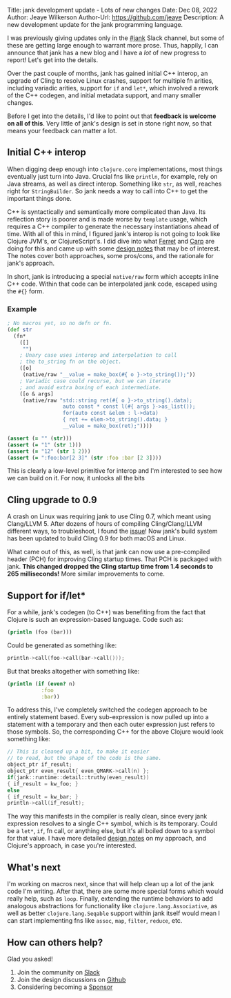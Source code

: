 Title: jank development update - Lots of new changes
Date: Dec 08, 2022
Author: Jeaye Wilkerson
Author-Url: https://github.com/jeaye
Description: A new development update for the jank programming language.


I was previously giving updates only in the
[#jank](https://clojurians.slack.com/archives/C03SRH97FDK) Slack channel, but
some of these are getting large enough to warrant more prose. Thus, happily, I
can announce that jank has a new blog and I have a _lot_ of new progress to
report! Let's get into the details.

Over the past couple of months, jank has gained initial C++ interop, an upgrade
of Cling to resolve Linux crashes, support for multiple fn arities, including
variadic arities, support for `if` and `let*`, which involved a rework of the
C++ codegen, and initial metadata support, and many smaller changes.

Before I get into the details, I'd like to point out that
**feedback is welcome on all of this**.
Very little of jank's design is set in stone right now, so that means your
feedback can matter a lot.

## Initial C++ interop
When digging deep enough into `clojure.core` implementations, most things
eventually just turn into Java. Crucial fns like `println`, for example, rely on
Java streams, as well as direct interop. Something like `str`, as well, reaches
right for `StringBuilder`. So jank needs a way to call into C++ to get the
important things done.

C++ is syntactically and semantically more complicated than Java. Its reflection
story is poorer and is made worse by `template` usage, which requires a C++
compiler to generate the necessary instantiations ahead of time. With all of
this in mind, I figured jank's interop is not going to look like Clojure JVM's,
or ClojureScript's. I did dive into what
[Ferret](https://ferret-lang.org/#outline-container-sec-4) and
[Carp](https://github.com/carp-lang/Carp/blob/master/docs/CInterop.md) are doing
for this and came up with some [design notes](https://github.com/jank-lang/jank/blob/main/DESIGN.md#interop)
that may be of interest. The notes cover both approaches, some pros/cons, and
the rationale for jank's approach.

In short, jank is introducing a special `native/raw` form which accepts inline
C++ code. Within that code can be interpolated jank code, escaped using the `#{}` form.

### Example
```clojure
; No macros yet, so no defn or fn.
(def str
  (fn*
    ([]
     "")
    ; Unary case uses interop and interpolation to call
    ; the to_string fn on the object.
    ([o]
     (native/raw "__value = make_box(#{ o }->to_string());"))
    ; Variadic case could recurse, but we can iterate
    ; and avoid extra boxing of each intermediate.
    ([o & args]
     (native/raw "std::string ret(#{ o }->to_string().data);
                  auto const * const l(#{ args }->as_list());
                  for(auto const &elem : l->data)
                  { ret += elem->to_string().data; }
                  __value = make_box(ret);"))))

(assert (= "" (str)))
(assert (= "1" (str 1)))
(assert (= "12" (str 1 2)))
(assert (= ":foo:bar[2 3]" (str :foo :bar [2 3])))
```

This is clearly a low-level primitive for interop and I'm interested to see how
we can build on it. For now, it unlocks all the bits

## Cling upgrade to 0.9
A crash on Linux was requiring jank to use Cling 0.7, which meant using
Clang/LLVM 5. After dozens of hours of compiling Cling/Clang/LLVM different
ways, to troubleshoot, I found the [issue](https://github.com/root-project/cling/issues/470)!
Now jank's build system has been updated to build Cling 0.9 for both macOS and Linux.

What came out of this, as well, is that jank can now use a pre-compiled header
(PCH) for improving Cling startup times. That PCH is packaged with jank.
**This changed dropped the Cling startup time from 1.4 seconds to 265 milliseconds!**
More
similar improvements to come.

## Support for if/let*
For a while, jank's codegen (to C++) was benefiting from the fact that Clojure
is such an expression-based language. Code such as:

```clojure
(println (foo (bar)))
```

Could be generated as something like:

```cpp
println->call(foo->call(bar->call()));
```

But that breaks altogether with something like:

```clojure
(println (if (even? n)
           :foo
           :bar))
```

To address this, I've completely switched the codegen approach to be entirely
statement based. Every sub-expression is now pulled up into a statement with a
temporary and then each outer expression just refers to those symbols. So, the
corresponding C++ for the above Clojure would look something like:

```cpp
// This is cleaned up a bit, to make it easier
// to read, but the shape of the code is the same.
object_ptr if_result;
object_ptr even_result{ even_QMARK->call(n) };
if(jank::runtime::detail::truthy(even_result))
{ if_result = kw_foo; }
else
{ if_result = kw_bar; }
println->call(if_result);
```

The way this manifests in the compiler is really clean, since every jank
expression resolves to a single C++ symbol, which is its temporary. Could be a
`let*`, `if`, fn call, or anything else, but it's all boiled down to a symbol
for that value. I have more detailed [design notes](https://github.com/jank-lang/jank/blob/main/DESIGN.md#codegen)
on my approach, and Clojure's approach, in case you're interested.

## What's next
I'm working on macros next, since that will help clean up a lot of the jank code
I'm writing. After that, there are some more special forms which would really
help, such as `loop`. Finally, extending the runtime behaviors to add
analogous abstractions for functionality like `clojure.lang.Associative`, as well as better
`clojure.lang.Seqable` support within jank itself would mean I can start
implementing fns like `assoc`, `map`, `filter`, `reduce`, etc.

## How can others help?
Glad you asked!

1. Join the community on [Slack](https://clojurians.slack.com/archives/C03SRH97FDK)
2. Join the design discussions on [Github](https://github.com/jank-lang/jank/discussions)
3. Considering becoming a [Sponsor](https://github.com/sponsors/jeaye)
